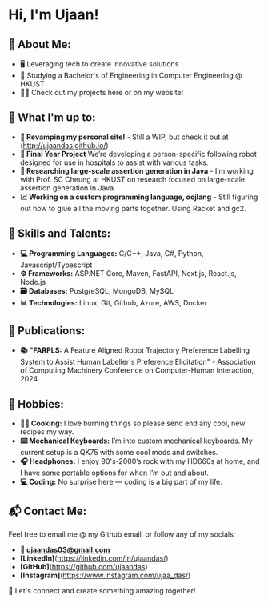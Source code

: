 # Hi, I'm Ujaan!

## 🤠 About Me:
- 🖥️ Leveraging tech to create innovative solutions
- 🏫 Studying a Bachelor's of Engineering in Computer Engineering @ HKUST
- 🧑‍💻 Check out my projects here or on my website!

## 💪 What I'm up to:
- **🚧 Revamping my personal site!** - Still a WIP, but check it out at (http://ujaandas.github.io/)
- **🤖 Final Year Project** We’re developing a person-specific following robot designed for use in hospitals to assist with various tasks.
- **🔬 Researching large-scale assertion generation in Java** - I’m working with Prof. SC Cheung at HKUST on research focused on large-scale assertion generation in Java.
- **📈 Working on a custom programming language, oojlang** - Still figuring out how to glue all the moving parts together. Using Racket and gc2.

## 🌟 Skills and Talents:
- **💻 Programming Languages:** C/C++, Java, C#, Python, Javascript/Typescript
- **⚙️ Frameworks:** ASP.NET Core, Maven, FastAPI, Next.js, React.js, Node.js
- **🗃️ Databases:** PostgreSQL, MongoDB, MySQL
- **📊 Technologies:** Linux, Git, Github, Azure, AWS, Docker

## 📝 Publications:
- **📚 "FARPLS:** A Feature Aligned Robot Trajectory Preference Labelling System to Assist Human Labeller's Preference Elicitation" - Association of Computing Machinery Conference on Computer-Human Interaction, 2024

## 🎯 Hobbies:
- **👨‍🍳 Cooking:** I love burning things so please send end any cool, new recipes my way.
- **⌨️ Mechanical Keyboards:** I’m into custom mechanical keyboards. My current setup is a QK75 with some cool mods and switches.
- **🎧 Headphones:**  I enjoy 90's-2000’s rock with my HD660s at home, and I have some portable options for when I’m out and about.
- **💻 Coding:** No surprise here — coding is a big part of my life.

## 📬 Contact Me:
Feel free to email me @ my Github email, or follow any of my socials:
- **📧 ujaandas03@gmail.com**
- **[LinkedIn]**(https://linkedin.com/in/ujaandas/)
- **[GitHub]**(https://github.com/ujaandas)
- **[Instagram]**(https://www.instagram.com/ujaa_das/)

💪 Let's connect and create something amazing together!

